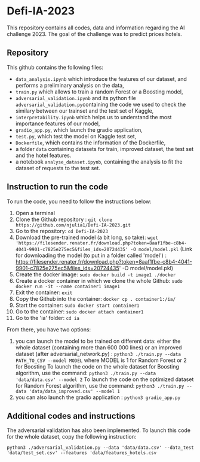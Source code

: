 # Defi-IA-2023

This repository contains all codes, data and information regarding the AI challenge 2023. The goal of the challenge was to predict prices hotels.

## Repository

This github contains the following files:

- `data_analysis.ipynb` which introduce the features of our dataset, and performs a preliminary analysis on the data,
- `train.py` which allows to train a random Forest or a Boosting model,
- `adversarial_validation.ipynb` and its python file `adversarial_validation.py`containing the code we used to check the similary between our trainset and the test set of Kaggle,
- `interpretability.ipynb` which helps us to understand the most importance features of our model,
- `gradio_app.py`, which launch the gradio application,
- `test.py`, which test the model on Kaggle test set,
- `Dockerfile`, which contains the information of the Dockerfile,
- a folder `data` containing datasets for train, improved dataset, the test set and the hotel features.
- a notebook `analyse_dataset.ipynb`, containing the analysis to fit the dataset of requests to the test set.

## Instruction to run the code

To run the code, you need to follow the instructions below:

1. Open a terminal
2. Clone the Github repository : `git clone https://github.com/njulia1/Defi-IA-2023.git `
3. Go to the repository: `cd Defi-IA-2023`
4. Download the pre-trained model (a bit long, so take): `wget 'https://filesender.renater.fr/download.php?token=8aaf1fbe-c8b4-4041-9901-c7825e275ec5&files_ids=20724435' -O model/model.pkl`
   (Link for downloading the model (to put in a folder called 'model') : https://filesender.renater.fr/download.php?token=8aaf1fbe-c8b4-4041-9901-c7825e275ec5&files_ids=20724435' -O model/model.pkl)
5. Create the docker image: `sudo docker build -t image1 ./docker`
6. Create a docker container in which we clone the whole Github: `sudo docker run -it --name container1 image1`
7. Exit the container: `exit`
8. Copy the Github into the container: `docker cp . container1:/ia/`
9. Start the container: `sudo docker start container1`
10. Go to the container: `sudo docker attach container1`
11. Go to the 'ia' folder: `cd ia`

From there, you have two options:

1. you can launch the model to be trained on different data: either the whole dataset (containing more than 600 000 lines) or an improved dataset (after adversarial_network.py) : `python3 ./train.py --data PATH_TO_CSV --model MODEL`
   where MODEL is 1 for Random Forest or 2 for Boosting
   To launch the code on the whole dataset for Boosting algorithm, use the command: `python3 ./train.py --data 'data/data.csv' --model 2`
   To launch the code on the optimized dataset for Random Forest algorithm, use the command: `python3 ./train.py --data 'data/data_improved.csv' --model 1`
2. you can also launch the gradio application : `python3 gradio_app.py`

## Additional codes and instructions

The adversarial validation has also been implemented. To launch this code for the whole dataset, copy the following instruction:

`python3 ./adversarial_validation.py --data 'data/data.csv' --data_test 'data/test_set.csv' --features 'data/features_hotels.csv`
